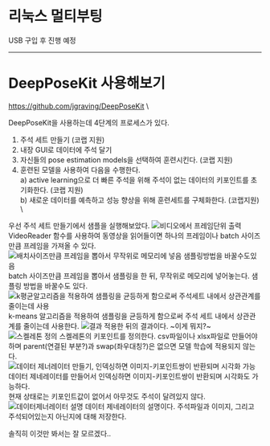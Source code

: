 # 리눅스 멀티부팅
USB 구입 후 진행 예정

----------------------------------------------------------------------------
# DeepPoseKit 사용해보기

https://github.com/jgraving/DeepPoseKit \

DeepPoseKit을 사용하는데 4단계의 프로세스가 있다.
1. 주석 세트 만들기 (코랩 지원)
2. 내장 GUI로 데이터에 주석 달기
3. 자신들의 pose estimation models을 선택하여 훈련시킨다. (코랩 지원)
4. 훈련된 모델을 사용하여 다음을 수행한다. \
  a) active learning으로 더 빠른 주석을 위해 주석이 없는 데이터의 키포인트를 초기화한다. (코랩 지원) \
  b) 새로운 데이터를 예측하고 성능 향상을 위해 훈련세트를 구체화한다. (코랩지원) \

우선 주석 세트 만들기에서 샘플을 실행해보았다.
![비디오에서 프레임단위 출력](https://user-images.githubusercontent.com/49221790/97622420-9a714400-1a67-11eb-9a64-6938fc80ab9a.PNG)
VideoReader 함수를 사용하여 동영상을 읽어들이면 하나의 프레임이나 batch 사이즈만큼 프레임을 가져올 수 있다.
![배치사이즈만큼 프레임을 뽑아서 무작위로 메모리에 넣음 샘플링방법을 바꿀수도있음](https://user-images.githubusercontent.com/49221790/97622645-e91ede00-1a67-11eb-9967-9dd1b7111b3e.PNG)
batch 사이즈만큼 프레임을 뽑아서 샘플링을 한 뒤, 무작위로 메모리에 넣어놓는다. 샘플링 방법을 바꿀수도 있다.
![k평균알고리즘을 적용하여 샘플링을 균등하게 함으로써 주석세트 내에서 상관관계를 줄이는데 사용](https://user-images.githubusercontent.com/49221790/97622775-14093200-1a68-11eb-8a38-c9c76bb34fe5.PNG)
k-means 알고리즘을 적용하여 샘플링을 균등하게 함으로써 주석 세트 내에서 상관관계를 줄이는데 사용한다.
![결과](https://user-images.githubusercontent.com/49221790/97622849-2f743d00-1a68-11eb-8f00-4679bcfdba6c.PNG)
적용한 뒤의 결과이다. ~이게 뭐지?~
![스켈레톤 정의](https://user-images.githubusercontent.com/49221790/97622954-516dbf80-1a68-11eb-91fb-d0c92bc43c1f.PNG)
스켈레톤의 키포인트를 정의한다. csv파일이나 xlsx파일로 만들어야하며 parent(연결된 부분?)과 swap(좌우대칭?)은 없으면 모델 학습에 적용되지 않는다.
![데이터 제너레이터 만들기, 인덱싱하면 이미지-키포인트쌍이 반환되며 시각화 가능](https://user-images.githubusercontent.com/49221790/97623224-b1646600-1a68-11eb-9baa-cb60e93e1d0d.PNG)
데이터 제네레이터를 만들어서 인덱싱하면 이미지-키포인트쌍이 반환되며 시각화도 가능하다. \
현재 상태로는 키포인트값이 없어서 아무것도 주석이 달려있지 않다.
![데이터제너레이터 설명](https://user-images.githubusercontent.com/49221790/97623356-e07ad780-1a68-11eb-8c88-da630dc5ca9b.PNG)
데이터 제네레이터의 설명이다. 주석파일과 이미지, 그리고 주석되어있는지 아닌지에 대해 저장한다. 

솔직히 이것만 봐서는 잘 모르겠다..
